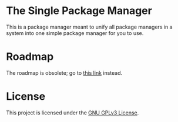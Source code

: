 # The Single Package Manager
This is a package manager meant to unify all package managers in a system into one simple package manager for you to use.

# Roadmap
The roadmap is obsolete; go to [this link](https://github.com/ALinuxPerson/single/projects/1) instead.

# License
This project is licensed under the [GNU GPLv3 License](https://choosealicense.com/licenses/gpl-3.0/).


